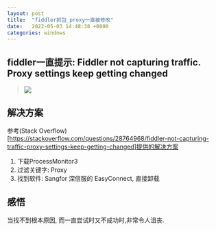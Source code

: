 ```yaml
---
layout: post
title:  "fiddler抓包_proxy一直被修改"
date:   2022-05-03 14:48:38 +0800
categories: windows
---
```


## fiddler一直提示: Fiddler not capturing traffic. Proxy settings keep getting changed

> ![](/assets/fiddler抓包_proxy一直被修改/1.png)

## 解决方案

参考(Stack Overflow)[https://stackoverflow.com/questions/28764968/fiddler-not-capturing-traffic-proxy-settings-keep-getting-changed]提供的解决方案

1. 下载ProcessMonitor3
2. 过滤关键字: Proxy
3. 找到软件: Sangfor 深信服的 EasyConnect, 直接卸载

## 感悟

当找不到根本原因, 而一直尝试时又不成功时,非常令人沮丧.

